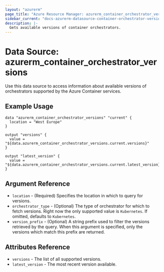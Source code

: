 ```yaml
---
layout: "azurerm"
page_title: "Azure Resource Manager: azurerm_container_orchestrator_versions"
sidebar_current: "docs-azurerm-datasource-container-orchestrator-versions-x"
description: |-
  Gets available versions of container orchestrators.
---
```


# Data Source: azurerm_container_orchestrator_versions

Use this data source to access information about available versions of orchestrators supported by the Azure Container services.

## Example Usage

```hcl
data "azurerm_container_orchestrator_versions" "current" {
  location = "West Europe"
}

output "versions" {
  value = "${data.azurerm_container_orchestrator_versions.current.versions}"
}

output "latest_version" {
  value = "${data.azurerm_container_orchestrator_versions.current.latest_version}"
}
```

## Argument Reference

* `location` - (Required) Specifies the location in which to query for versions.
* `orchestrator_type` - (Optional) The type of orchestrator for which to fetch versions. Right now the only supported value is `Kubernetes`. If omitted, defaults to `Kubernetes`.
* `version_prefix` - (Optional) A string prefix used to filter the versions retrieved by the query. When this argument is specified, only the versions which match this prefix are returned.

## Attributes Reference

* `versions` - The list of all supported versions.
* `latest_version` - The most recent version available.
